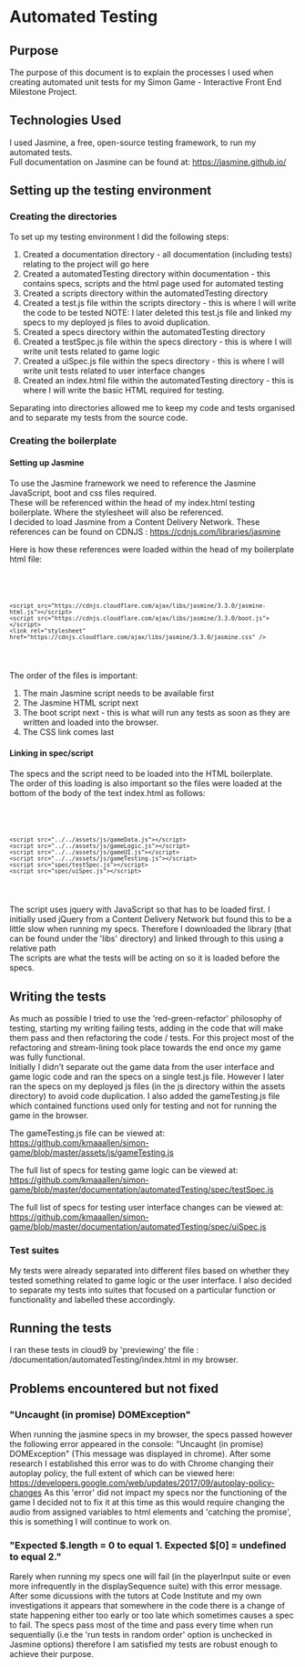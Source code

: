 # Automated Testing
## Purpose
The purpose of this document is to explain the processes I used when creating automated unit tests for my Simon Game - Interactive Front End Milestone Project.

## Technologies Used
I used Jasmine, a free, open-source testing framework, to run my automated tests.
<br> Full documentation on Jasmine can be found at: https://jasmine.github.io/

## Setting up the testing environment
### Creating the directories
To set up my testing environment I did the following steps:
1) Created a documentation directory - all documentation (including tests) relating to the project will go here
2) Created a automatedTesting directory within documentation - this contains specs, scripts and the html page used for automated testing
3) Created a scripts directory within the automatedTesting directory
4) Created a test.js file within the scripts directory - this is where I will write the code to be tested
NOTE: I later deleted this test.js file and linked my specs to my deployed js files to avoid duplication.
5) Created a specs directory within the automatedTesting directory
6) Created a testSpec.js file within the specs directory - this is where I will write unit tests related to game logic
7) Created a uiSpec.js file within the specs directory - this is where I will write unit tests related to user interface changes
8) Created an index.html file within the automatedTesting directory - this is where I will write the basic HTML required for testing.

Separating into directories allowed me to keep my code and tests organised and to separate my tests from the source code.

### Creating the boilerplate
#### Setting up Jasmine
To use the Jasmine framework we need to reference the Jasmine JavaScript, boot and css files required.<br>
These will be referenced within the head of my index.html testing boilerplate. Where the stylesheet will also be referenced. <br>
I decided to load Jasmine from a Content Delivery Network.
These references can be found on CDNJS : https://cdnjs.com/libraries/jasmine

Here is how these references were loaded within the head of my boilerplate html file:
<pre><code>
    <script src="https://cdnjs.cloudflare.com/ajax/libs/jasmine/3.3.0/jasmine.js"></script> 
    <script src="https://cdnjs.cloudflare.com/ajax/libs/jasmine/3.3.0/jasmine-html.js"></script> 
    <script src="https://cdnjs.cloudflare.com/ajax/libs/jasmine/3.3.0/boot.js"></script>
    <link rel="stylesheet" href="https://cdnjs.cloudflare.com/ajax/libs/jasmine/3.3.0/jasmine.css" />
</code></pre>

The order of the files is important:
1) The main Jasmine script needs to be available first
2) The Jasmine HTML script next
3) The boot script next - this is what will run any tests as soon as they are written and loaded into the browser.
4) The CSS link comes last

#### Linking in spec/script 
The specs and the script need to be loaded into the HTML boilerplate. <br>
The order of this loading is also important so the files were loaded at the bottom of the body of the text index.html as follows:
<pre><code>
     <script src="../../assets/libs/jquery.js"></script>
    <script src="../../assets/js/gameData.js"></script>
    <script src="../../assets/js/gameLogic.js"></script>
    <script src="../../assets/js/gameUI.js"></script>
    <script src="../../assets/js/gameTesting.js"></script>
    <script src="spec/testSpec.js"></script>
    <script src="spec/uiSpec.js"></script>
</code></pre>

The script uses jquery with JavaScript so that has to be loaded first. I initially used jQuery from a Content Delivery Network but found
this to be a little slow when running my specs. Therefore I downloaded the library (that can be found under the 'libs' directory) and linked through
to this using a relative path<br>
The scripts are what the tests will be acting on so it is loaded before the specs. <br>


## Writing the tests
As much as possible I tried to use the 'red-green-refactor' philosophy of testing, starting my writing failing tests,
adding in the code that will make them pass and then refactoring the code / tests.
For this project most of the refactoring and stream-lining took place towards the end once my game was fully functional.
<br>
Initially I didn't separate out the game data from the user interface and game logic code and ran the specs on a single test.js file.
However I later ran the specs on my deployed js files (in the js directory within the assets directory) to avoid code duplication.
I also added the gameTesting.js file which contained functions used only for testing and not for running the game in the browser.

The gameTesting.js file can be viewed at: https://github.com/kmaaallen/simon-game/blob/master/assets/js/gameTesting.js

The full list of specs for testing game logic can be viewed at: https://github.com/kmaaallen/simon-game/blob/master/documentation/automatedTesting/spec/testSpec.js

The full list of specs for testing user interface changes can be viewed at: https://github.com/kmaaallen/simon-game/blob/master/documentation/automatedTesting/spec/uiSpec.js

### Test suites
My tests were already separated into different files based on whether they tested something related to game logic or the user interface.
I also decided to separate my tests into suites that focused on a particular function or functionality and labelled these accordingly.

## Running the tests
I ran these tests in cloud9 by 'previewing' the file : /documentation/automatedTesting/index.html in my browser.

## Problems encountered but not fixed
### "Uncaught (in promise) DOMException"
When running the jasmine specs in my browser, the specs passed however the following error appeared in the console:
"Uncaught (in promise) DOMException" (This message was displayed in chrome).
After some research I established this error was to do with Chrome changing their autoplay policy, the full extent of which 
can be viewed here: https://developers.google.com/web/updates/2017/09/autoplay-policy-changes
As this 'error' did not impact my specs nor the functioning of the game I decided not to fix it at this time as this would require changing the audio from assigned variables to html elements and 'catching the promise', this is something I will continue to work on.

### "Expected $.length = 0 to equal 1. Expected $[0] = undefined to equal 2."
Rarely when running my specs one will fail (in the playerInput suite or even more infrequently in the displaySequence suite) with this error message.
After some dicussions with the tutors at Code Institute and my own investigations it appears that somewhere 
in the code there is a change of state happening either too early or too late which sometimes causes a spec to fail.
The specs pass most of the time and pass every time when run sequentially (i.e the 'run tests in random order' option is unchecked in Jasmine options) therefore I am satisfied my tests are robust enough to achieve their purpose.

